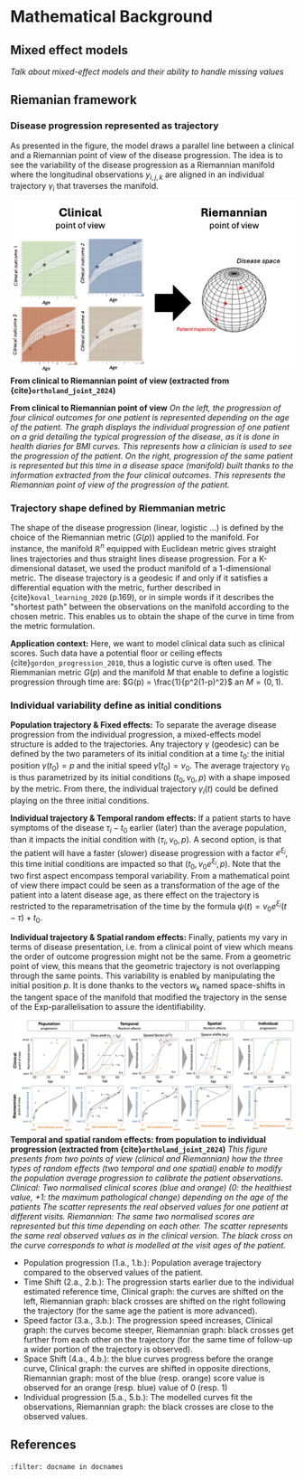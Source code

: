 # Mathematical Background

## Mixed effect models

*Talk about mixed-effect models and their ability to handle missing values*

## Riemanian framework

### Disease progression represented as trajectory
As presented in the figure, the model draws a parallel line between a clinical and a Riemannian point of view of the disease progression. The idea is to see the variability of the disease progression as a Riemannian manifold where the longitudinal observations $y_{i,j,k}$  are aligned in an individual trajectory $\gamma_i$ that traverses the manifold. 

![intuition](./_static/images/intuition.png)
__From clinical to Riemannian point of view (extracted from {cite}`ortholand_joint_2024`)__


__From clinical to Riemannian point of view__
_On the left, the progression of four clinical outcomes for one patient is represented depending on the age of the patient. The graph displays the individual progression of one patient on a grid detailing the typical progression of the disease, as it is done in health diaries for BMI curves. This represents how a clinician is used to see the progression of the patient. On the right, progression of the same patient is represented but this time in a disease space (manifold) built thanks to the information extracted from the four clinical outcomes. This represents the Riemannian point of view of the progression of the patient._

### Trajectory shape defined by Riemmanian metric
The shape of the disease progression (linear, logistic ...) is defined by the choice of the Riemannian metric ($G(p)$) applied to the manifold. For instance, the manifold $\mathbb{R}^n$ equipped with Euclidean metric gives straight lines trajectories and thus straight lines disease progression.  For a K-dimensional dataset, we used the product manifold of a 1-dimensional metric. The disease trajectory is a geodesic if and only if it satisfies a differential equation with the metric, further described in {cite}`koval_learning_2020` (p.169), or in simple words if it describes the "shortest path" between the observations on the manifold according to the chosen metric. This enables us to obtain the shape of the curve in time from the metric formulation.

__Application context:__ Here, we want to model clinical data such as clinical scores. Such data have a potential floor or ceiling effects {cite}`gordon_progression_2010`, thus a logistic curve is often used. The Riemmanian metric $G(p)$ and the manifold $M$ that enable to define a logistic progression through time are: $G(p) = \frac{1}{p^2(1-p)^2}$ an $M = (0, 1)$.

### Individual variability define as initial conditions

__Population trajectory & Fixed effects:__ To separate the average disease progression from the individual progression, a mixed-effects model structure is added to the trajectories.  Any trajectory $\gamma$ (geodesic) can be defined by the two parameters of its initial condition at a time $t_0$: the initial position $\gamma(t_0) = p$ and the initial speed $\dot{\gamma}(t_0) = v_0$. The average trajectory  $\gamma_0$ is thus parametrized by its initial conditions ($t_0, v_0, p$) with a shape imposed by the metric. From there, the individual trajectory $\gamma_i(t)$ could be defined playing on the three initial conditions.

__Individual trajectory & Temporal random effects:__  If a patient starts to have symptoms of the disease $\tau_i - t_0$ earlier (later) than the average population, than it impacts the initial condition with ($\tau_i, v_0, p$). A second option, is that the patient will have a faster (slower) disease progression with a factor $e^{\xi_i}$, this time initial conditions are impacted so that ($t_0, v_0e^{\xi_i}, p$). Note that the two first aspect encompass temporal variability. From a mathematical point of view there impact could be seen as a transformation of the age of the patient into a latent disease age, as there effect on the trajectory is restricted to the reparametrisation of the time by the formula $\psi(t) = v_0 e^{\xi_i} (t -\tau) + t_0$. 

__Individual trajectory & Spatial random effects:__ Finally, patients my vary in terms of disease presentation, i.e. from a clinical point of view which means the order of outcome progression might not be the same. From a geometric point of view, this means that the geometric trajectory is not overlapping through the same points. This variability is enabled by manipulating the initial position $p$. It is done thanks to the vectors $w_k$ named space-shifts in the tangent space of the manifold that modified the trajectory in the sense of the Exp-parallelisation to assure the identifiability.


![pop_to_ind](./_static/images/pop_to_ind.png)
__Temporal and spatial random effects: from population to individual progression (extracted from {cite}`ortholand_joint_2024`)__
_This figure presents from two points of view (clinical and Riemannian) how the three types of random effects (two temporal and one spatial) enable to modify the population average progression to calibrate the patient observations. Clinical: Two normalised clinical scores (blue and orange) (0: the healthiest value, +1: the maximum pathological change) depending on the age of the patients The scatter represents the real observed values for one patient at different visits. Riemannian: The same two normalised scores are represented but this time depending on each other. The scatter represents the same real observed values as in the clinical version. The black cross on the curve corresponds to what is modelled at the visit ages of the patient._
- Population progression (1.a., 1.b.): Population average trajectory compared to the observed values of the patient. 
- Time Shift (2.a., 2.b.): The progression starts earlier due to the individual estimated reference time, Clinical graph: the curves are shifted on the left, Riemannian graph: black crosses are shifted on the right following the trajectory (for the same age the patient is more advanced).
- Speed factor (3.a., 3.b.): The progression speed increases, Clinical graph: the curves become steeper, Riemannian graph: black crosses get further from each other on the trajectory (for the same time of follow-up a wider portion of the trajectory is observed).
- Space Shift (4.a., 4.b.): the blue curves progress before the orange curve, Clinical graph: the curves are shifted in opposite directions, Riemannian graph: most of the blue (resp. orange) score value is observed for an orange (resp. blue) value of 0 (resp. 1)
- Individual progression (5.a., 5.b.): The modelled curves fit the observations, Riemannian graph: the black crosses are close to the observed values.

## References

```{bibliography}
:filter: docname in docnames
```